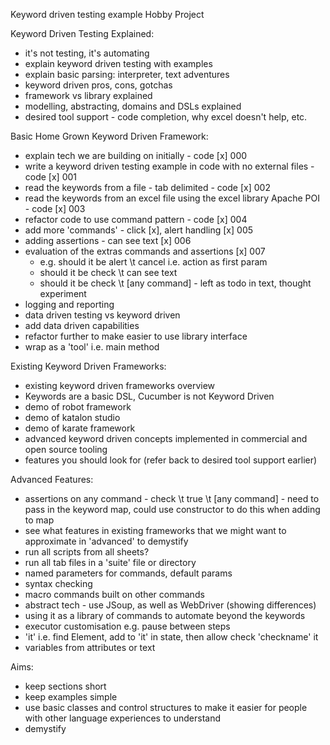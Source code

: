 Keyword driven testing example Hobby Project

Keyword Driven Testing Explained:

- it's not testing, it's automating
- explain keyword driven testing with examples
- explain basic parsing: interpreter, text adventures
- keyword driven pros, cons, gotchas
- framework vs library explained
- modelling, abstracting, domains and DSLs explained
- desired tool support - code completion, why excel doesn't help, etc.

Basic Home Grown Keyword Driven Framework:

- explain tech we are building on initially - code [x] 000
- write a keyword driven testing example in code with no external files - code [x] 001
- read the keywords from a file - tab delimited - code [x] 002
- read the keywords from an excel file using the excel library Apache POI - code [x] 003
- refactor code to use command pattern - code [x] 004
- add more 'commands' - click [x], alert handling [x] 005
- adding assertions - can see text [x] 006
- evaluation of the extras commands and assertions [x] 007
    - e.g. should it be alert \t cancel i.e. action as first param
    - should it be check \t can see text
    - should it be check \t [any command] - left as todo in text, thought experiment
- logging and reporting
- data driven testing vs keyword driven
- add data driven capabilities
- refactor further to make easier to use library interface
- wrap as a 'tool' i.e. main method

Existing Keyword Driven Frameworks:

- existing keyword driven frameworks overview
- Keywords are a basic DSL, Cucumber is not Keyword Driven
- demo of robot framework
- demo of katalon studio
- demo of karate framework
- advanced keyword driven concepts implemented in commercial and open source tooling
- features you should look for (refer back to desired tool support earlier)

Advanced Features:

- assertions on any command - check \t true \t [any command] - need to pass in the keyword map, could use constructor to do this when adding to map
- see what features in existing frameworks that we might want to approximate in 'advanced' to demystify
- run all scripts from all sheets?
- run all tab files in a 'suite' file or directory
- named parameters for commands, default params
- syntax checking
- macro commands built on other commands
- abstract tech - use JSoup, as well as WebDriver (showing differences)
- using it as a library of commands to automate beyond the keywords
- executor customisation e.g. pause between steps
- 'it' i.e. find Element, add to 'it' in state, then allow check 'checkname' it
- variables from attributes or text 

Aims:

- keep sections short
- keep examples simple
- use basic classes and control structures to make it easier for people with other language experiences to understand
- demystify
